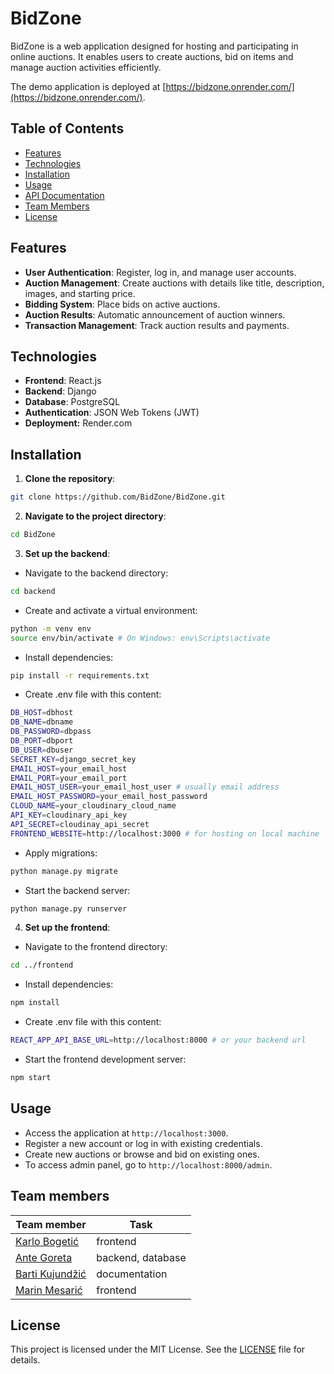 # BidZone

BidZone is a web application designed for hosting and participating in online auctions. It enables users to create auctions, bid on items and manage auction activities efficiently.

The demo application is deployed at [https://bidzone.onrender.com/](https://bidzone.onrender.com/).

## Table of Contents
- [Features](#features)
- [Technologies](#technologies)
- [Installation](#installation)
- [Usage](#usage)
- [API Documentation](#api-documentation)
- [Team Members](#team-members)
- [License](#license)

## Features
- **User Authentication**: Register, log in, and manage user accounts.
- **Auction Management**: Create auctions with details like title, description, images, and starting price.
- **Bidding System**: Place bids on active auctions.
- **Auction Results**: Automatic announcement of auction winners.
- **Transaction Management**: Track auction results and payments.

## Technologies
- **Frontend**: React.js
- **Backend**: Django
- **Database**: PostgreSQL
- **Authentication**: JSON Web Tokens (JWT)
- **Deployment:** Render.com

## Installation

1. **Clone the repository**:
```bash
git clone https://github.com/BidZone/BidZone.git
```
2. **Navigate to the project directory**:
```bash
cd BidZone
```
3. **Set up the backend**:
- Navigate to the backend directory:
```bash
cd backend
```
- Create and activate a virtual environment:
```bash
python -m venv env
source env/bin/activate # On Windows: env\Scripts\activate
```
- Install dependencies:
```bash
pip install -r requirements.txt
```
- Create .env file with this content:
```bash
DB_HOST=dbhost
DB_NAME=dbname
DB_PASSWORD=dbpass
DB_PORT=dbport
DB_USER=dbuser
SECRET_KEY=django_secret_key
EMAIL_HOST=your_email_host
EMAIL_PORT=your_email_port
EMAIL_HOST_USER=your_email_host_user # usually email address
EMAIL_HOST_PASSWORD=your_email_host_password
CLOUD_NAME=your_cloudinary_cloud_name
API_KEY=cloudinary_api_key
API_SECRET=cloudinay_api_secret
FRONTEND_WEBSITE=http://localhost:3000 # for hosting on local machine
```
- Apply migrations:
```bash
python manage.py migrate
```
- Start the backend server:
```bash
python manage.py runserver
```
4. **Set up the frontend**:
- Navigate to the frontend directory:
```bash
cd ../frontend
```
- Install dependencies:
```bash
npm install
```
- Create .env file with this content:
```bash
REACT_APP_API_BASE_URL=http://localhost:8000 # or your backend url
```
- Start the frontend development server:
```bash
npm start
```
## Usage

- Access the application at `http://localhost:3000`.
- Register a new account or log in with existing credentials.
- Create new auctions or browse and bid on existing ones.
- To access admin panel, go to `http://localhost:8000/admin`.

## Team members
| **Team member**                                                   | **Task**             |
|-------------------------------------------------------------------|----------------------|
| [Karlo Bogetić](https://github.com/BogeticKarlo)                  | frontend             |
| [Ante Goreta](https://www.github.com/goretante)                   | backend, database    |
| [Barti Kujundžić](https://github.com/KraljBarti)                  | documentation        |
| [Marin Mesarić](https://www.github.com/marinmesaric)              | frontend             |

## License

This project is licensed under the MIT License. See the [LICENSE](https://github.com/BidZone/BidZone/blob/main/LICENSE) file for details.
